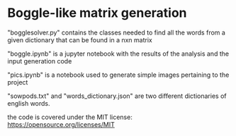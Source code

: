 # Boggle-like matrix generation

"bogglesolver.py" contains the classes needed to find all the words from a given dictionary that can be found in a nxn matrix

"boggle.ipynb" is a jupyter notebook with the results of the analysis and the input generation code

"pics.ipynb" is a notebook used to generate simple images pertaining to the project

"sowpods.txt" and "words_dictionary.json" are two different dictionaries of english words.

the code is covered under the MIT license: 
https://opensource.org/licenses/MIT



